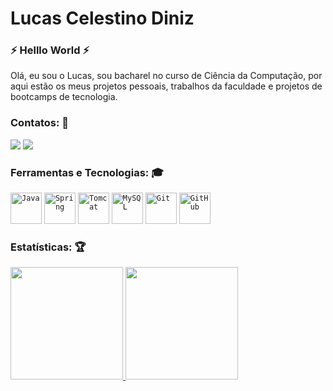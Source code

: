 <div dsplay="inline-block">
 
 <h1 align="left">Lucas Celestino Diniz</h1>

### :zap: Helllo World :zap:
 
 Olá, eu sou o Lucas, sou bacharel no curso de Ciência da Computação, por aqui estão os meus projetos pessoais, trabalhos da faculdade e projetos de bootcamps de tecnologia. 


### Contatos: :rocket:

<div>
<a href = "mailto:lucascelestino.diniz@gmail.com"><img src="https://img.shields.io/badge/Gmail-D14836?style=for-the-badge&logo=gmail&logoColor=white" target="_blank"></a>
<a href="https://www.linkedin.com/in/lucas-celestino-diniz" target="_blank"><img src="https://img.shields.io/badge/-LinkedIn-%230077B5?style=for-the-badge&logo=linkedin&logoColor=white" target="_blank"></a>   
</div>

### Ferramentas e Tecnologias: :mortar_board:
<code><img width="50px" src="https://cdn.jsdelivr.net/gh/devicons/devicon/icons/java/java-original-wordmark.svg" title = "Java" /></code>
<code><img width="50px" src="https://cdn.jsdelivr.net/gh/devicons/devicon/icons/spring/spring-original-wordmark.svg" title = "Spring" /></code>
<code><img width="50px" src="https://cdn.jsdelivr.net/gh/devicons/devicon/icons/tomcat/tomcat-original-wordmark.svg" title = "Tomcat" /></code>
<code><img width="50px" src="https://cdn.jsdelivr.net/gh/devicons/devicon/icons/mysql/mysql-original-wordmark.svg" title = "MySQL" /></code>
<code><img width="50px" src="https://cdn.jsdelivr.net/gh/devicons/devicon/icons/git/git-original.svg" title = "Git" /></code>
<code><img width="50px" src="https://cdn.jsdelivr.net/gh/devicons/devicon/icons/github/github-original-wordmark.svg" title = "GitHub" /></code>



### Estatísticas: :trophy:
<div>
<a href="https://github.com/LucasCdiniz">
<img height="180em" src="https://github-readme-stats.vercel.app/api/top-langs/?username=LucasCdiniz&layout=compact&langs_count=7&theme=dracula"/>
<img height="180em" src="https://github-readme-stats.vercel.app/api?username=LucasCdiniz&show_icons=true&theme=dracula&include_all_commits=true&count_private=true"/>
</div>
